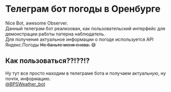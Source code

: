 # Телеграм бот погоды в Оренбурге
Nice Bot, awesome Observer.\
Данный телеграм бот реализован, как пользовательский интерфейс для демонстрации работы патерна наблюдатель.\
Для получения актуальное информации о погоде используется API Яндекс.Погоды ~~Не баньте меня снова.~~ :sweat_smile:
## Как пользоваться??!??!?
Ну тут все просто находим в телеграме бота и получаем актуальную, ну почти, информацию.\
 [@BPSWeather_bot]( https://t.me/BPSWeather_bot "Необязательная подсказка")
